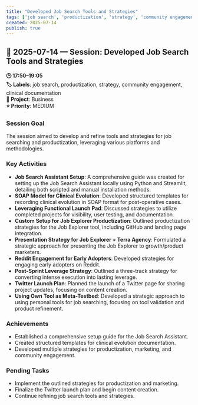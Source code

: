 ```yaml
---
title: "Developed Job Search Tools and Strategies"
tags: ['job search', 'productization', 'strategy', 'community engagement', 'clinical documentation']
created: 2025-07-14
publish: true
---
```


## 📅 2025-07-14 — Session: Developed Job Search Tools and Strategies

**🕒 17:50–19:05**  
**🏷️ Labels**: job search, productization, strategy, community engagement, clinical documentation  
**📂 Project**: Business  
**⭐ Priority**: MEDIUM  


### Session Goal
The session aimed to develop and refine tools and strategies for job searching and productization, leveraging various platforms and methodologies.

### Key Activities
- **Job Search Assistant Setup**: A comprehensive guide was created for setting up the Job Search Assistant locally using Python and Streamlit, detailing both scripted and manual installation methods.
- **SOAP Model for Clinical Evolution**: Developed structured templates for recording clinical evolution in SOAP format for post-operative cases.
- **Leveraging Functional Launch Pad**: Discussed strategies to utilize completed projects for visibility, user testing, and documentation.
- **Custom Setup for Job Explorer Productization**: Outlined productization strategies for the Job Explorer tool, including GitHub and landing page integration.
- **Presentation Strategy for Job Explorer + Terra Agency**: Formulated a strategic approach for presenting the Job Explorer to growth/product marketers.
- **Reddit Engagement for Early Adopters**: Developed strategies for engaging early adopters on Reddit.
- **Post-Sprint Leverage Strategy**: Outlined a three-track strategy for converting intense execution into lasting leverage.
- **Twitter Launch Plan**: Planned the launch of a Twitter page for sharing project updates, focusing on content creation.
- **Using Own Tool as Meta-Testbed**: Developed a strategic approach to using personal tools for job searching, focusing on tool validation and product refinement.

### Achievements
- Established a comprehensive setup guide for the Job Search Assistant.
- Created structured templates for clinical evolution documentation.
- Developed multiple strategies for productization, marketing, and community engagement.

### Pending Tasks
- Implement the outlined strategies for productization and marketing.
- Finalize the Twitter launch plan and begin content creation.
- Continue refining job search tools and strategies.
